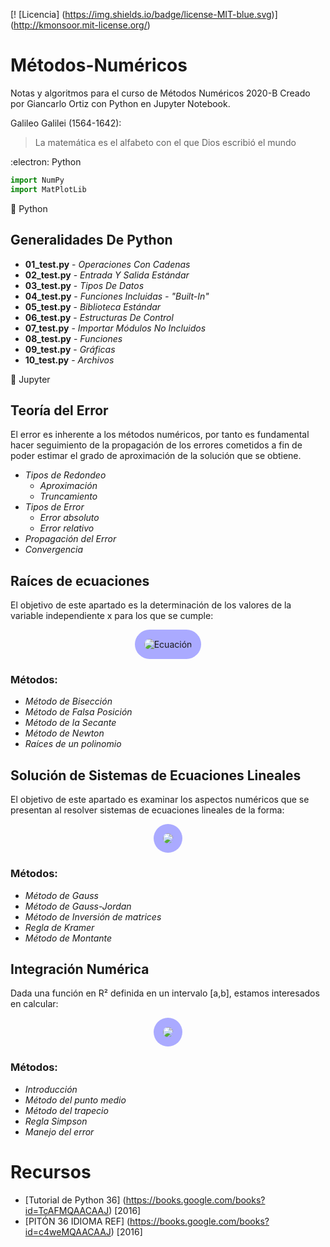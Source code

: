 [! [Licencia] (https://img.shields.io/badge/license-MIT-blue.svg)] (http://kmonsoor.mit-license.org/)

# Métodos-Numéricos
Notas y algoritmos para el curso de Métodos Numéricos 2020-B
Creado por Giancarlo Ortiz con Python en Jupyter Notebook.

Galileo Galilei (1564-1642):
>La matemática es el alfabeto con el que Dios escribió el mundo

:electron: Python
```Python
import NumPy
import MatPlotLib
```

:file_folder: Python
## Generalidades De Python 

* **01_test.py** - _Operaciones Con Cadenas_
* **02_test.py** - _Entrada Y Salida Estándar_
* **03_test.py** - _Tipos De Datos_
* **04_test.py** - _Funciones Incluidas - "Built-In"_
* **05_test.py** - _Biblioteca Estándar_
* **06_test.py** - _Estructuras De Control_
* **07_test.py** - _Importar Módulos No Incluidos_
* **08_test.py** - _Funciones_
* **09_test.py** - _Gráficas_
* **10_test.py** - _Archivos_

:file_folder: Jupyter
## Teoría del Error
El error es inherente a los métodos numéricos, por tanto es fundamental hacer  seguimiento de la propagación de los errores cometidos a fin de poder estimar el grado de aproximación de la solución que se obtiene.

* _Tipos de Redondeo_
    * _Aproximación_
    * _Truncamiento_
* _Tipos de Error_
    * _Error absoluto_
    * _Error relativo_
* _Propagación del Error_
* _Convergencia_

## Raíces de ecuaciones
El objetivo de este apartado es la determinación de los valores de la variable independiente x para los que se cumple:
<div align="center">
<img class="formula" alt="Ecuación" src = "https://render.githubusercontent.com/render/math?math=\Large \begin{align*} f(x) = 0 \end{align*}">
</div>

### Métodos:
* _Método de Bisección_
* _Método de Falsa Posición_
* _Método de la Secante_
* _Método de Newton_
* _Raíces de un polinomio_

## Solución de Sistemas de Ecuaciones Lineales
El objetivo de este apartado es examinar los aspectos numéricos que se presentan al resolver sistemas de ecuaciones lineales de la forma:
<div align="center">
<img class="formula" src="https://render.githubusercontent.com/render/math?math=%5CLarge%0A%5Cbegin%7Balign*%7D%0A%5Cbegin%7Bpmatrix%7D%0Aa_%7B11%7D%26a_%7B12%7D%26...%26a_%7B1n%7D%5C%5Ca_%7B21%7D%26a_%7B22%7D%26...%26a_%7B2n%7D%5C%5C%20%5Cvdots%26%5Cvdots%26%5Cddots%26%5Cvdots%5C%5Ca_%7Bm1%7D%26a_%7Bm2%7D%26...%26a_%7Bmn%7D%5C%5C%0A%5Cend%7Bpmatrix%7D%0A%5Cbegin%7Bpmatrix%7Dx_%7B1%7D%20%5C%5C%20x_%7B2%7D%20%5C%5C%20%5Cvdots%20%5C%5Cx_%7Bn%7D%20%5C%5C%20%5Cend%7Bpmatrix%7D%20%3D%0A%5Cbegin%7Bpmatrix%7Db_%7B1%7D%20%5C%5C%20b_%7B2%7D%20%5C%5C%20%5Cvdots%20%5C%5Cb_%7Bn%7D%20%5C%5C%20%5Cend%7Bpmatrix%7D%0A%5Cend%7Balign*%7D%20%0A">
</div>

### Métodos:
* _Método de Gauss_
* _Método de Gauss-Jordan_
* _Método de Inversión de matrices_
* _Regla de Kramer_
* _Método de Montante_

## Integración Numérica
Dada una función en R² definida en un intervalo [a,b], estamos interesados en calcular:
<div align="center">
<img class="formula" src="https://render.githubusercontent.com/render/math?math=%5CLarge%20Y%20%3D%20%5Cint_%7Ba%7D%5E%7Bb%7D%20f(x)%20dx%0A">
</div>

### Métodos:
* _Introducción_
* _Método del punto medio_
* _Método del trapecio_
* _Regla Simpson_
* _Manejo del error_

# Recursos
 * [Tutorial de Python 36] (https://books.google.com/books?id=TcAFMQAACAAJ) [2016]
 * [PITÓN 36 IDIOMA REF] (https://books.google.com/books?id=c4weMQAACAAJ) [2016]

<style type="text/css">
    .formula {
        background: #aaf;
        border-radius: 50px;
        padding: 15px;
    }
    .border {
        display: inline-block;
        border: solid 1px rgba(204, 204, 204, 0.4);
        border-bottom-color: rgba(187, 187, 187, 0.4);
        border-radius: 3px;
        box-shadow: inset 0 -1px 0 rgba(187, 187, 187, 0.4);
        background-color: inherit !important;
        vertical-align: middle;
        color: inherit !important;
        font-size: 11px;
        padding: 3px 5px;
        margin: 0 2px;
    }
</style>